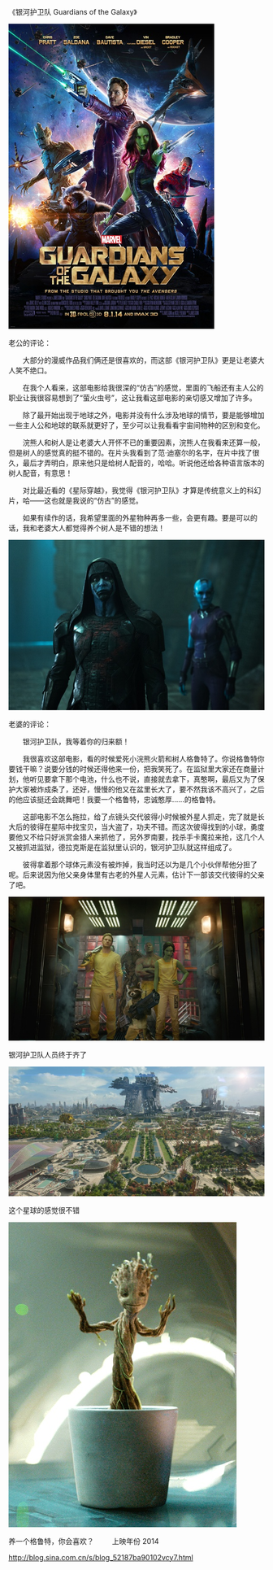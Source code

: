 《银河护卫队 Guardians of the Galaxy》

			
![](./img/001vda4xzy6ObOgkosa12&690.jpg)


老公的评论：

　　大部分的漫威作品我们俩还是很喜欢的，而这部《银河护卫队》更是让老婆大人笑不绝口。


　　在我个人看来，这部电影给我很深的“仿古”的感觉，里面的飞船还有主人公的职业让我很容易想到了“萤火虫号”，这让我看这部电影的亲切感又增加了许多。


　　除了最开始出现于地球之外，电影并没有什么涉及地球的情节，要是能够增加一些主人公和地球的联系就更好了，至少可以让我看看宇宙间物种的区别和变化。


　　浣熊人和树人是让老婆大人开怀不已的重要因素，浣熊人在我看来还算一般，但是树人的感觉真的挺不错的。在片头我看到了范·迪塞尔的名字，在片中找了很久，最后才弄明白，原来他只是给树人配音的，哈哈。听说他还给各种语言版本的树人配音，有意思！

　　对比最近看的《星际穿越》，我觉得《银河护卫队》才算是传统意义上的科幻片，哈——这也就是我说的“仿古”的感觉。


　　如果有续作的话，我希望里面的外星物种再多一些，会更有趣。要是可以的话，我和老婆大人都觉得养个树人是不错的想法！

![](./img/001vda4xzy6ObOhdtr72d&690.jpg)


老婆的评论：

　　银河护卫队，我等着你的归来额！


　　我很喜欢这部电影，看的时候爱死小浣熊火箭和树人格鲁特了。你说格鲁特你要钱干嘛？说要分钱的时候还得他来一份，把我笑死了。在监狱里大家还在商量计划，他听见要拿下那个电池，什么也不说，直接就去拿下，真憨啊，最后又为了保护大家被炸成条了，还好，慢慢的他又在盆里长大了，要不然我该不高兴了，之后的他应该挺还会跳舞吧！我要一个格鲁特，忠诚憨厚……的格鲁特。


　　这部电影不怎么拖拉，给了点镜头交代彼得小时候被外星人抓走，完了就是长大后的彼得在星际中找宝贝，当大盗了，功夫不错。而这次彼得找到的小球，勇度要他又不给只好派赏金猎人来抓他了，另外罗南要，找杀手卡魔拉来抢，这几个人又被抓进监狱，德拉克斯是在监狱里认识的，银河护卫队就这样组成了。


　　彼得拿着那个球体元素没有被炸掉，我当时还以为是几个小伙伴帮他分担了呢。后来说因为他父亲身体里有古老的外星人元素，估计下一部该交代彼得的父亲了吧。

![](./img/001vda4xzy6ObOhTUQf5f&690.jpg)

银河护卫队人员终于齐了<a href="http://photo.blog.sina.com.cn/showpic.html#blogid=52187ba90102vcy7&url=http://album.sina.com.cn/pic/001vda4xzy6ObOibHkne3" target="_blank"></a>


![](./img/001vda4xzy6ObOi1MFW80&690.jpg)

这个星球的感觉很不错


![](./img/001vda4xzy6ObOio2Q989&690.jpg)

养一个格鲁特，你会喜欢？
　　
上映年份 2014							
		
http://blog.sina.com.cn/s/blog_52187ba90102vcy7.html
